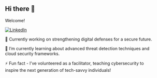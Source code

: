 ## Hi there 👋

Welcome!

[![LinkedIn](https://img.shields.io/badge/LinkedIn-0077B5?style=for-the-badge&logo=linkedin&logoColor=white)](https://www.linkedin.com/in/supushpitha-atapattu/)

🔭 Currently working on strengthening digital defenses for a secure future.

🌱 I’m currently learning about advanced threat detection techniques and cloud security frameworks.

⚡ Fun fact - I’ve volunteered as a facilitator, teaching cybersecurity to inspire the next generation of tech-savvy individuals!
